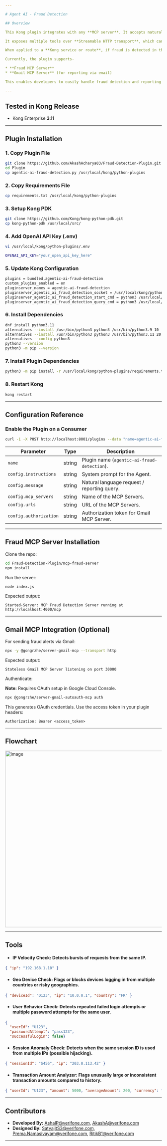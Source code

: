 ```yaml
---

# Agent AI - Fraud Detection

## Overview

This Kong plugin integrates with any **MCP server**. It accepts natural language (NL) input, translates it into structured queries using **LLM-based agents**, and invokes the MCP server through a client. The plugin then processes the server response and makes it available for downstream consumption or delivery to recipients.

It exposes multiple tools over **Streamable HTTP transport**, which can be consumed by MCP-compatible clients and inspectors.

When applied to a **Kong service or route**, if fraud is detected in the request, the request will not go upstream — instead, it is blocked and reversed at the route level.

Currently, the plugin supports-

* **Fraud MCP Server**
* **Gmail MCP Server** (for reporting via email)

This enables developers to easily handle fraud detection and reporting requirements. The plugin has the intelligence to automatically generate queries from natural language prompts and deliver results via email, significantly reducing manual effort.

---
```


## Tested in Kong Release

* Kong Enterprise **3.11**



---

## Plugin Installation

### 1. Copy Plugin File

```bash
git clone https://github.com/AkashAcharya03/Fraud-Detection-Plugin.git
cd Plugin
cp agentic-ai-fraud-detection.py /usr/local/kong/python-plugins
```

### 2. Copy Requirements File

```bash
cp requirements.txt /usr/local/kong/python-plugins
```

### 3. Setup Kong PDK

```bash
git clone https://github.com/Kong/kong-python-pdk.git
cp kong-python-pdk /usr/local/src/
```

### 4. Add OpenAI API Key (.env)

```bash
vi /usr/local/kong/python-plugins/.env

OPENAI_API_KEY="your_open_api_key_here"
```

### 5. Update Kong Configuration

```bash
plugins = bundled,agentic-ai-fraud-detection
custom_plugins_enabled = on
pluginserver_names = agentic-ai-fraud-detection
pluginserver_agentic_ai_fraud_detection_socket = /usr/local/kong/python_pluginserver.sock
pluginserver_agentic_ai_fraud_detection_start_cmd = python3 /usr/local/src/kong-python-pdk/kong-pluginserver.py -d /usr/local/kong/python-plugins
pluginserver_agentic_ai_fraud_detection_query_cmd = python3 /usr/local/src/kong-python-pdk/kong-pluginserver.py -d /usr/local/kong/python-plugins --dump-all-plugins
```

### 6. Install Dependencies

```bash
dnf install python3.11
alternatives --install /usr/bin/python3 python3 /usr/bin/python3.9 10
alternatives --install /usr/bin/python3 python3 /usr/bin/python3.11 20
alternatives --config python3
python3 --version
python3 -m pip --version
```

### 7. Install Plugin Dependencies

```bash
python3 -m pip install -r /usr/local/kong/python-plugins/requirements.txt
```

### 8. Restart Kong

```bash
kong restart
```

---

## Configuration Reference

### Enable the Plugin on a Consumer

```bash
curl -i -X POST http://localhost:8001/plugins --data "name=agentic-ai-fraud-detection" --data "config.instructions=You are a fraud detection assistant with access to the tools. For each request: 1. Decide which tool(s) to use. 2. Generate valid input JSON and run them via the MCP server. 3. Always return the final response strictly in this JSON format: { \"fraud_detected\": true/false, \"reason\": \"Short reason string\", \"summary\": \"Detailed fraud analysis summary\" } 4. Remember to send an email alert if fraud_detected is true." --data "config.message=Check for the fraud behaviour from the payload given and send the response to <mail-id>" --data "config.mcp_servers=Fraud MCP Server,Gmail MCP Server" --data "config.urls=http://host.docker.internal:4000/mcp,http://host.docker.internal:30000/mcp" --data "config.authorization=Bearer <access-token>"
```

| Parameter             | Type   | Description                                 |
| --------------------- | ------ | ------------------------------------------- |
| `name`                | string | Plugin name (`agentic-ai-fraud-detection`).       |
| `config.instructions` | string | System prompt for the Agent.                |
| `config.message`      | string | Natural language request / reporting query. |
| `config.mcp_servers`  | string | Name of the MCP Servers.                     |
| `config.urls`         | string | URL of the MCP Servers.                      |
| `config.authorization`         | string | Authorization token for Gmail MCP Server.                      |

---

## Fraud MCP Server Installation

Clone the repo:

```bash
cd Fraud-Detection-Plugin/mcp-fraud-server
npm install
```

Run the server:

```bash
node index.js
```

Expected output:

```
Started-Server: MCP Fraud Detection Server running at http://localhost:4000/mcp
```

---

## Gmail MCP Integration (Optional)

For sending fraud alerts via Gmail:

```bash
npx -y @gongrzhe/server-gmail-mcp --transport http
```


Expected output:

```
Stateless Gmail MCP Server listening on port 30000
```

Authenticate:

**Note:** Requires OAuth setup in Google Cloud Console.
```bash
npx @gongrzhe/server-gmail-autoauth-mcp auth
```

This generates OAuth credentials. Use the access token in your plugin headers:

```
Authorization: Bearer <access_token>
```

---
## Flowchart

<img width="1011" height="566" alt="image" src="https://github.com/user-attachments/assets/13f5d80e-b24a-49bf-8ddc-6ff2dc6b9469" />

---

## Tools

* ####  IP Velocity Check: Detects bursts of requests from the same IP.

```json
{ "ip": "192.168.1.10" }
```

* #### Geo Device Check: Flags or blocks devices logging in from multiple countries or risky geographies.

```json
{ "deviceId": "D123", "ip": "10.0.0.1", "country": "FR" }
```


* #### User Behavior Check: Detects repeated failed login attempts or multiple password attempts for the same user.

```json
{
  "userId": "U123",
  "passwordAttempt": "pass123",
  "successfulLogin": false}
```


* #### Session Anomaly Check: Detects when the same session ID is used from multiple IPs (possible hijacking).

```json
{ "sessionId": "S456", "ip": "203.0.113.42" }
```


* #### Transaction Amount Analyzer: Flags unusually large or inconsistent transaction amounts compared to history.

```json
{ "userId": "U123", "amount": 5000, "averageAmount": 200, "currency": "USD" }
```

---

## Contributors

* **Developed By:** [AshalP@verifone.com](mailto:AshalP@verifone.com), [AkashA@verifone.com](mailto:AkashA@verifone.com)
* **Designed By:** [SatyajitS3@verifone.com](mailto:SatyajitS3@verifone.com), [Prema.Namasivayam@verifone.com](mailto:Prema.Namasivayam@verifone.com), [RitikB1@verifone.com](mailto:RitikB1@verifone.com)

---

